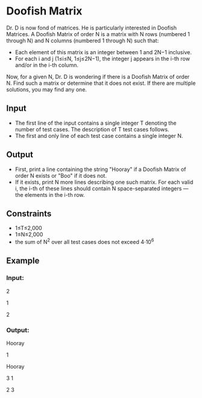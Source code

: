 # Doofish Matrix

Dr. D is now fond of matrices. He is particularly interested in Doofish Matrices. 
A Doofish Matrix of order N is a matrix with N rows (numbered 1 through N) and N columns (numbered 1 through N) such that:

- Each element of this matrix is an integer between 1 and 2N−1 inclusive.
- For each i and j (1≤i≤N, 1≤j≤2N−1), the integer j appears in the i-th row and/or in the i-th column.

Now, for a given N, Dr. D is wondering if there is a Doofish Matrix of order N. 
Find such a matrix or determine that it does not exist. If there are multiple solutions, you may find any one.

## Input

- The first line of the input contains a single integer T denoting the number of test cases. The description of T test cases follows.
- The first and only line of each test case contains a single integer N.

## Output

- First, print a line containing the string "Hooray" if a Doofish Matrix of order N exists or "Boo" if it does not.
- If it exists, print N more lines describing one such matrix. For each valid i, the i-th of these 
lines should contain N space-separated integers ― the elements in the i-th row.

## Constraints

- 1≤T≤2,000
- 1≤N≤2,000
- the sum of N<sup>2</sup> over all test cases does not exceed 4⋅10<sup>6</sup>

## Example

### Input:

2

1

2

### Output:

Hooray

1

Hooray

3 1

2 3

